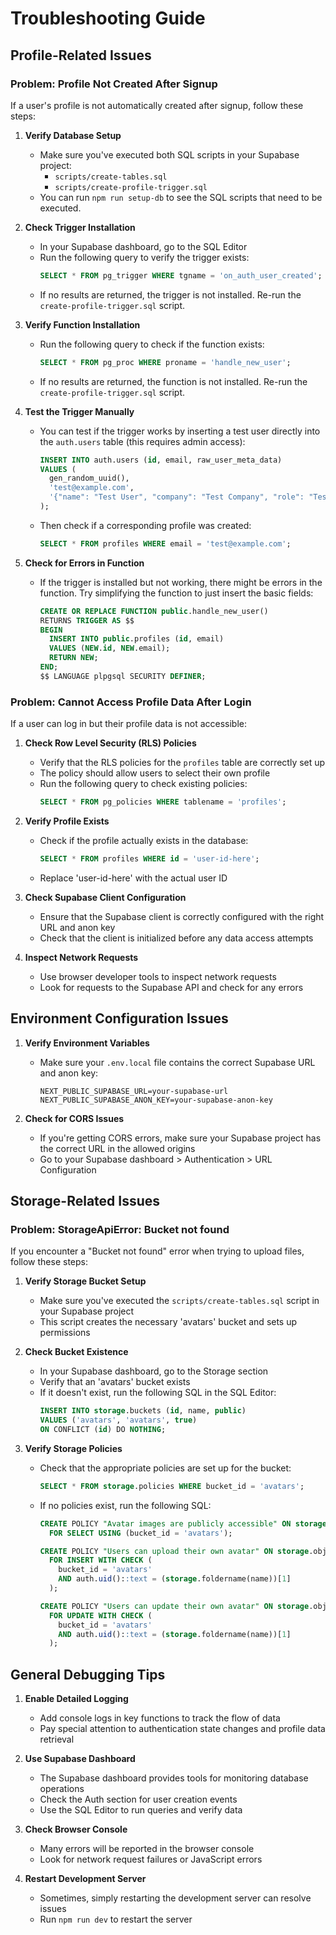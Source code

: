 # Troubleshooting Guide

## Profile-Related Issues

### Problem: Profile Not Created After Signup

If a user's profile is not automatically created after signup, follow these steps:

1. **Verify Database Setup**
   - Make sure you've executed both SQL scripts in your Supabase project:
     - `scripts/create-tables.sql`
     - `scripts/create-profile-trigger.sql`
   - You can run `npm run setup-db` to see the SQL scripts that need to be executed.

2. **Check Trigger Installation**
   - In your Supabase dashboard, go to the SQL Editor
   - Run the following query to verify the trigger exists:
     ```sql
     SELECT * FROM pg_trigger WHERE tgname = 'on_auth_user_created';
     ```
   - If no results are returned, the trigger is not installed. Re-run the `create-profile-trigger.sql` script.

3. **Verify Function Installation**
   - Run the following query to check if the function exists:
     ```sql
     SELECT * FROM pg_proc WHERE proname = 'handle_new_user';
     ```
   - If no results are returned, the function is not installed. Re-run the `create-profile-trigger.sql` script.

4. **Test the Trigger Manually**
   - You can test if the trigger works by inserting a test user directly into the `auth.users` table (this requires admin access):
     ```sql
     INSERT INTO auth.users (id, email, raw_user_meta_data) 
     VALUES (
       gen_random_uuid(), 
       'test@example.com',
       '{"name": "Test User", "company": "Test Company", "role": "Tester", "phone": "123-456-7890"}'::jsonb
     );
     ```
   - Then check if a corresponding profile was created:
     ```sql
     SELECT * FROM profiles WHERE email = 'test@example.com';
     ```

5. **Check for Errors in Function**
   - If the trigger is installed but not working, there might be errors in the function. Try simplifying the function to just insert the basic fields:
     ```sql
     CREATE OR REPLACE FUNCTION public.handle_new_user()
     RETURNS TRIGGER AS $$
     BEGIN
       INSERT INTO public.profiles (id, email)
       VALUES (NEW.id, NEW.email);
       RETURN NEW;
     END;
     $$ LANGUAGE plpgsql SECURITY DEFINER;
     ```

### Problem: Cannot Access Profile Data After Login

If a user can log in but their profile data is not accessible:

1. **Check Row Level Security (RLS) Policies**
   - Verify that the RLS policies for the `profiles` table are correctly set up
   - The policy should allow users to select their own profile
   - Run the following query to check existing policies:
     ```sql
     SELECT * FROM pg_policies WHERE tablename = 'profiles';
     ```

2. **Verify Profile Exists**
   - Check if the profile actually exists in the database:
     ```sql
     SELECT * FROM profiles WHERE id = 'user-id-here';
     ```
   - Replace 'user-id-here' with the actual user ID

3. **Check Supabase Client Configuration**
   - Ensure that the Supabase client is correctly configured with the right URL and anon key
   - Check that the client is initialized before any data access attempts

4. **Inspect Network Requests**
   - Use browser developer tools to inspect network requests
   - Look for requests to the Supabase API and check for any errors

## Environment Configuration Issues

1. **Verify Environment Variables**
   - Make sure your `.env.local` file contains the correct Supabase URL and anon key:
     ```
     NEXT_PUBLIC_SUPABASE_URL=your-supabase-url
     NEXT_PUBLIC_SUPABASE_ANON_KEY=your-supabase-anon-key
     ```

2. **Check for CORS Issues**
   - If you're getting CORS errors, make sure your Supabase project has the correct URL in the allowed origins
   - Go to your Supabase dashboard > Authentication > URL Configuration

## Storage-Related Issues

### Problem: StorageApiError: Bucket not found

If you encounter a "Bucket not found" error when trying to upload files, follow these steps:

1. **Verify Storage Bucket Setup**
   - Make sure you've executed the `scripts/create-tables.sql` script in your Supabase project
   - This script creates the necessary 'avatars' bucket and sets up permissions

2. **Check Bucket Existence**
   - In your Supabase dashboard, go to the Storage section
   - Verify that an 'avatars' bucket exists
   - If it doesn't exist, run the following SQL in the SQL Editor:
     ```sql
     INSERT INTO storage.buckets (id, name, public) 
     VALUES ('avatars', 'avatars', true)
     ON CONFLICT (id) DO NOTHING;
     ```

3. **Verify Storage Policies**
   - Check that the appropriate policies are set up for the bucket:
     ```sql
     SELECT * FROM storage.policies WHERE bucket_id = 'avatars';
     ```
   - If no policies exist, run the following SQL:
     ```sql
     CREATE POLICY "Avatar images are publicly accessible" ON storage.objects
       FOR SELECT USING (bucket_id = 'avatars');

     CREATE POLICY "Users can upload their own avatar" ON storage.objects
       FOR INSERT WITH CHECK (
         bucket_id = 'avatars' 
         AND auth.uid()::text = (storage.foldername(name))[1]
       );

     CREATE POLICY "Users can update their own avatar" ON storage.objects
       FOR UPDATE WITH CHECK (
         bucket_id = 'avatars' 
         AND auth.uid()::text = (storage.foldername(name))[1]
       );
     ```

## General Debugging Tips

1. **Enable Detailed Logging**
   - Add console logs in key functions to track the flow of data
   - Pay special attention to authentication state changes and profile data retrieval

2. **Use Supabase Dashboard**
   - The Supabase dashboard provides tools for monitoring database operations
   - Check the Auth section for user creation events
   - Use the SQL Editor to run queries and verify data

3. **Check Browser Console**
   - Many errors will be reported in the browser console
   - Look for network request failures or JavaScript errors

4. **Restart Development Server**
   - Sometimes, simply restarting the development server can resolve issues
   - Run `npm run dev` to restart the server